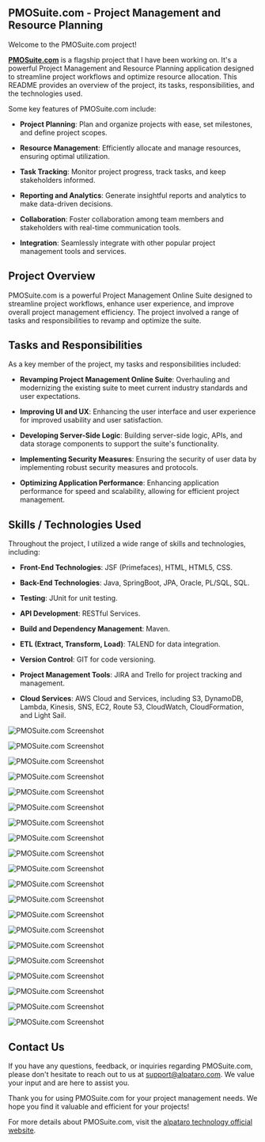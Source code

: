 ## PMOSuite.com - Project Management and Resource Planning

Welcome to the PMOSuite.com project! 

**[PMOSuite.com](#)** is a flagship project that I have been working on. It's a powerful Project Management and Resource Planning application designed to streamline project workflows and optimize resource allocation. This README provides an overview of the project, its tasks, responsibilities, and the technologies used.

Some key features of PMOSuite.com include:

- **Project Planning**: Plan and organize projects with ease, set milestones, and define project scopes.

- **Resource Management**: Efficiently allocate and manage resources, ensuring optimal utilization.

- **Task Tracking**: Monitor project progress, track tasks, and keep stakeholders informed.

- **Reporting and Analytics**: Generate insightful reports and analytics to make data-driven decisions.

- **Collaboration**: Foster collaboration among team members and stakeholders with real-time communication tools.

- **Integration**: Seamlessly integrate with other popular project management tools and services.

## Project Overview

PMOSuite.com is a powerful Project Management Online Suite designed to streamline project workflows, enhance user experience, and improve overall project management efficiency. The project involved a range of tasks and responsibilities to revamp and optimize the suite.

## Tasks and Responsibilities

As a key member of the project, my tasks and responsibilities included:

- **Revamping Project Management Online Suite**: Overhauling and modernizing the existing suite to meet current industry standards and user expectations.

- **Improving UI and UX**: Enhancing the user interface and user experience for improved usability and user satisfaction.

- **Developing Server-Side Logic**: Building server-side logic, APIs, and data storage components to support the suite's functionality.

- **Implementing Security Measures**: Ensuring the security of user data by implementing robust security measures and protocols.

- **Optimizing Application Performance**: Enhancing application performance for speed and scalability, allowing for efficient project management.

## Skills / Technologies Used

Throughout the project, I utilized a wide range of skills and technologies, including:

- **Front-End Technologies**: JSF (Primefaces), HTML, HTML5, CSS.

- **Back-End Technologies**: Java, SpringBoot, JPA, Oracle, PL/SQL, SQL.

- **Testing**: JUnit for unit testing.

- **API Development**: RESTful Services.

- **Build and Dependency Management**: Maven.

- **ETL (Extract, Transform, Load)**: TALEND for data integration.

- **Version Control**: GIT for code versioning.

- **Project Management Tools**: JIRA and Trello for project tracking and management.

- **Cloud Services**: AWS Cloud and Services, including S3, DynamoDB, Lambda, Kinesis, SNS, EC2, Route 53, CloudWatch, CloudFormation, and Light Sail.

![PMOSuite.com Screenshot](screenshots/pmosuite_0.png)

![PMOSuite.com Screenshot](screenshots/pmosuite_2.png)

![PMOSuite.com Screenshot](screenshots/pmosuite_3.png)

![PMOSuite.com Screenshot](screenshots/pmosuite_4.png)

![PMOSuite.com Screenshot](screenshots/pmosuite_5.png)

![PMOSuite.com Screenshot](screenshots/pmosuite_6.png)

![PMOSuite.com Screenshot](screenshots/pmosuite_7.png)

![PMOSuite.com Screenshot](screenshots/pmosuite_8.png)

![PMOSuite.com Screenshot](screenshots/pmosuite_9.png)

![PMOSuite.com Screenshot](screenshots/pmosuite_10.png)

![PMOSuite.com Screenshot](screenshots/pmosuite_11.png)

![PMOSuite.com Screenshot](screenshots/pmosuite_12.png)

![PMOSuite.com Screenshot](screenshots/pmosuite_13.png)

![PMOSuite.com Screenshot](screenshots/pmosuite_14.png)

![PMOSuite.com Screenshot](screenshots/pmosuite_15.png)

![PMOSuite.com Screenshot](screenshots/pmosuite_16.png)

![PMOSuite.com Screenshot](screenshots/pmosuite_17.png)

![PMOSuite.com Screenshot](screenshots/pmosuite_18.png)

![PMOSuite.com Screenshot](screenshots/pmosuite_19.png)

![PMOSuite.com Screenshot](screenshots/pmosuite_20.png)

## Contact Us

If you have any questions, feedback, or inquiries regarding PMOSuite.com, please don't hesitate to reach out to us at [support@alpataro.com](mailto:support@alpataro.com). We value your input and are here to assist you.

Thank you for using PMOSuite.com for your project management needs. We hope you find it valuable and efficient for your projects!

For more details about PMOSuite.com, visit the [alpataro technology official website](https://alpatarotechnology.com/alpataro.html#pmosuite).

